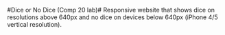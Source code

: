 #Dice or No Dice (Comp 20 lab)#
Responsive website that shows dice on resolutions above 640px and no dice on 
devices below 640px (iPhone 4/5 vertical resolution). 
